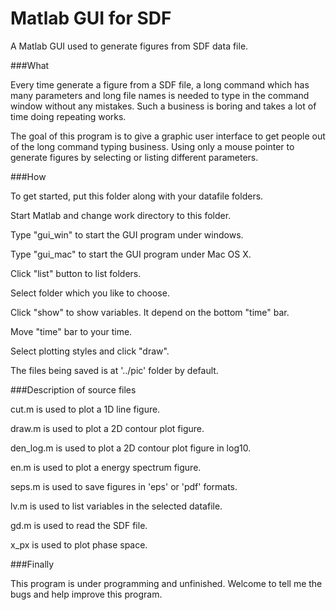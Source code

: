 Matlab GUI for SDF
========================

A Matlab GUI used to generate figures from SDF data file.

###What

Every time generate a figure from a SDF file, a long command which has many parameters and long file names is needed to type in the command window without any mistakes. Such a business is boring and takes a lot of time doing repeating works.

The goal of this program is to give a graphic user interface to get people out of the long command typing business. Using only a mouse pointer to generate figures by selecting or listing different parameters.

###How

To get started, put this folder along with your datafile folders.

Start Matlab and change work directory to this folder.

Type "gui_win" to start the GUI program under windows.

Type "gui_mac" to start the GUI program under Mac OS X.

Click "list" button to list folders.

Select folder which you like to choose.

Click "show" to show variables. It depend on the bottom "time" bar.

Move "time" bar to your time.

Select plotting styles and click "draw".

The files being saved is at '../pic' folder by default.

###Description of source files

cut.m is used to plot a 1D line figure.

draw.m is used to plot a  2D contour plot figure.

den_log.m is used to plot a  2D contour plot figure in log10.

en.m is used to plot a energy spectrum figure.

seps.m is used to save figures in 'eps' or 'pdf' formats.

lv.m is used to list variables in the selected datafile.

gd.m is used to read the SDF file.

x_px is used to plot phase space.

###Finally

This program is under programming and unfinished. Welcome to tell me the bugs and help improve this program.
